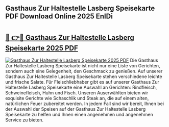 ## Gasthaus Zur Haltestelle Lasberg Speisekarte PDF Download Online 2025 EnIDi

# <h2><a href="http://gce296.nevu.top/?p=Gasthaus+Zur+Haltestelle+Lasberg+Speisekarte">🔗 👉🔴 Gasthaus Zur Haltestelle Lasberg Speisekarte 2025 PDF</a></h2>

[![Gasthaus Zur Haltestelle Lasberg Speisekarte 2025 PDF](https://i.imgur.com/dBaPXMq.png)](http://gce296.nevu.top/?p=Gasthaus+Zur+Haltestelle+Lasberg+Speisekarte)
Die Gasthaus Zur Haltestelle Lasberg Speisekarte ist nicht nur eine Liste von Gerichten, sondern auch eine Gelegenheit, den Geschmack zu genießen. Auf unserer Gasthaus Zur Haltestelle Lasberg Speisekarte stehen verschiedene leichte und frische Salate. Für Fleischliebhaber gibt es auf unserer Gasthaus Zur Haltestelle Lasberg Speisekarte eine Auswahl an Gerichten: Rindfleisch, Schweinefleisch, Huhn und Fisch. Unseren Auserwählten bieten wir exquisite Gerichte wie Schaschlik und Steak an, die auf einem alten, natürlichen Feuer zubereitet werden. In jedem Fall sind wir bereit, Ihnen bei der Auswahl der Speisen auf der Gasthaus Zur Haltestelle Lasberg Speisekarte zu helfen und Ihnen einen angenehmen und angenehmen Service zu bieten.
